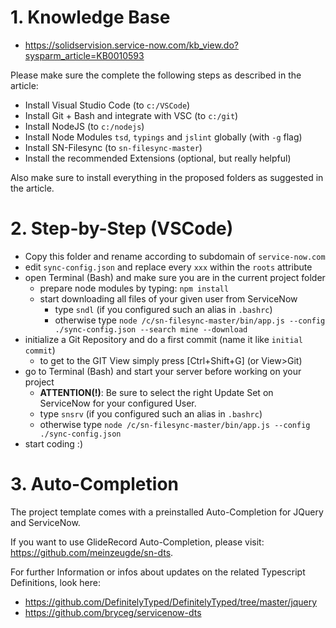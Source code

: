 # 1. Knowledge Base

* https://solidservision.service-now.com/kb_view.do?sysparm_article=KB0010593

Please make sure the complete the following steps as described in the article:

* Install Visual Studio Code (to `c:/VSCode`)
* Install Git + Bash and integrate with VSC (to `c:/git`)
* Install NodeJS (to `c:/nodejs`)
* Install Node Modules `tsd`, `typings` and `jslint` globally (with `-g` flag)
* Install SN-Filesync (to `sn-filesync-master`)
* Install the recommended Extensions (optional, but really helpful)

Also make sure to install everything in the proposed folders as suggested in the article.

# 2. Step-by-Step (VSCode)

* Copy this folder and rename according to subdomain of `service-now.com`
* edit `sync-config.json` and replace every `xxx` within the `roots` attribute
* open Terminal (Bash) and make sure you are in the current project folder
    * prepare node modules by typing: `npm install`
    * start downloading all files of your given user from ServiceNow
        * type `sndl` (if you configured such an alias in `.bashrc`)
        * otherwise type `node /c/sn-filesync-master/bin/app.js --config ./sync-config.json --search mine --download`
* initialize a Git Repository and do a first commit (name it like `initial commit`)
   	* to get to the GIT View simply press [Ctrl+Shift+G]  (or View>Git)
* go to Terminal (Bash) and start your server before working on your project
    * **ATTENTION(!)**: Be sure to select the right Update Set on ServiceNow for your configured User.
    * type `snsrv` (if you configured such an alias in `.bashrc`)
    * otherwise type `node /c/sn-filesync-master/bin/app.js --config ./sync-config.json`
* start coding :)

# 3. Auto-Completion

The project template comes with a preinstalled Auto-Completion for JQuery and ServiceNow.

If you want to use GlideRecord Auto-Completion, please visit: https://github.com/meinzeugde/sn-dts.

For further Information or infos about updates on the related Typescript Definitions, look here:

* https://github.com/DefinitelyTyped/DefinitelyTyped/tree/master/jquery
* https://github.com/bryceg/servicenow-dts
